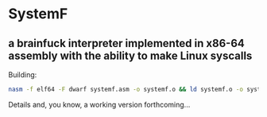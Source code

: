 # SystemF

## a brainfuck interpreter implemented in x86-64 assembly with the ability to make Linux syscalls

Building:

```sh
nasm -f elf64 -F dwarf systemf.asm -o systemf.o && ld systemf.o -o systemf
```

Details and, you know, a working version forthcoming...
